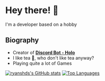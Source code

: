 # Hey there! 👋

I'm a developer based on a hobby

## Biography
- Creator of **[Discord Bot - Holo](https://top.gg/bot/519521318719324181)**
- I like tea 🍵, who don't like tea anyway?
- Playing quite a lot of Games

[![ryanshds's GitHub stats](https://github-readme-stats.vercel.app/api?username=Rihanss&theme=tokyonight&show_icons=true&count_private=true)](https://github.com/RyansHDs/github-readme-stats)
[![Top Languages](https://github-readme-stats.vercel.app/api/top-langs/?username=Rihanss&layout=compact)](https://github.com/anuraghazra/github-readme-stats)
